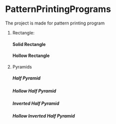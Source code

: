 # PatternPrintingPrograms


The project is made for pattern printing program

1. Rectangle:
	#### Solid Rectangle
	#### Hollow Rectangle
2. Pyramids
    ##### Half Pyramid
    ##### Hollow Half Pyramid
    ##### Inverted Half Pyramid
    ##### Hollow Inverted Half Pyramid


